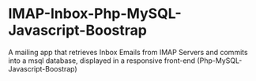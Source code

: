 # IMAP-Inbox-Php-MySQL-Javascript-Boostrap
A mailing app that retrieves Inbox Emails from IMAP Servers and commits into a msql database, displayed in a responsive front-end (Php-MySQL-Javascript-Boostrap)
